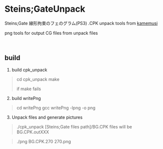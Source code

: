Steins;GateUnpack
================
Steins;Gate 線形拘束のフェのグラム(PS3) .CPK unpack tools from [kamemusi](http://www5.atpages.jp/kamemusi/tool/win/STEINSGATE.html)

png tools for output CG files from unpack files

<br />

build
-----
1. build cpk_unpack
> cd cpk_unpack
> make
>
> if make fails

2. build writePng
> cd writePng
> gcc writePng -lpng -o png

3. Unpack files and generate pictures
> ./cpk_unpack [Steins;Gate files path]/BG.CPK
files will be BG.CPK.outXXX

> ./png BG.CPK.270 270.png

